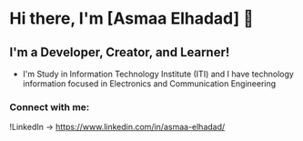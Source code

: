 # Hi there, I'm [Asmaa Elhadad] 👋

## I'm a Developer, Creator, and Learner!
- I'm Study in Information Technology Institute (ITI) and I have technology information  focused in Electronics and Communication Engineering 
### Connect with me:
!LinkedIn -> https://www.linkedin.com/in/asmaa-elhadad/

